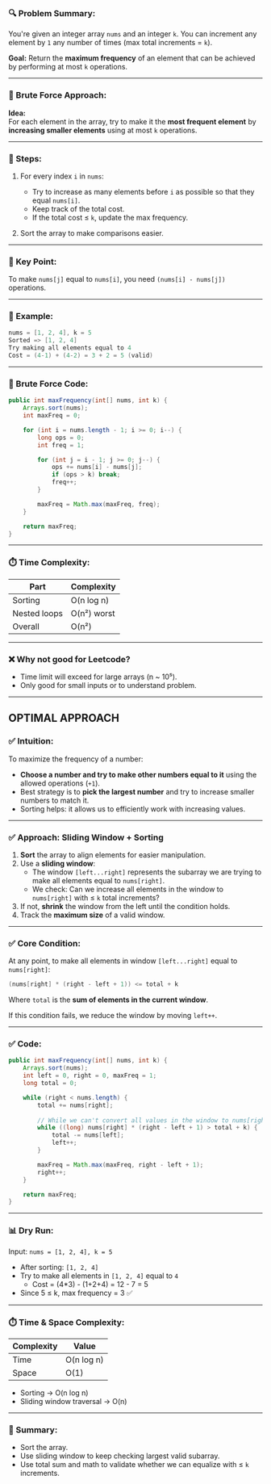 ### 🔍 Problem Summary:
You're given an integer array `nums` and an integer `k`. You can increment any element by `1` any number of times (max total increments = `k`).

**Goal:** Return the **maximum frequency** of an element that can be achieved by performing at most `k` operations.

---
### 🐢 Brute Force Approach:
**Idea:**  
For each element in the array, try to make it the **most frequent element** by **increasing smaller elements** using at most `k` operations.

---

### 🔁 Steps:

1. For every index `i` in `nums`:
   - Try to increase as many elements before `i` as possible so that they equal `nums[i]`.
   - Keep track of the total cost.
   - If the total cost ≤ `k`, update the max frequency.

2. Sort the array to make comparisons easier.

---

### 🧠 Key Point:
To make `nums[j]` equal to `nums[i]`, you need `(nums[i] - nums[j])` operations.

---

### 🧪 Example:

```java
nums = [1, 2, 4], k = 5
Sorted => [1, 2, 4]
Try making all elements equal to 4
Cost = (4-1) + (4-2) = 3 + 2 = 5 (valid)
```

---

### 🧾 Brute Force Code:

```java
public int maxFrequency(int[] nums, int k) {
    Arrays.sort(nums);
    int maxFreq = 0;

    for (int i = nums.length - 1; i >= 0; i--) {
        long ops = 0;
        int freq = 1;

        for (int j = i - 1; j >= 0; j--) {
            ops += nums[i] - nums[j];
            if (ops > k) break;
            freq++;
        }

        maxFreq = Math.max(maxFreq, freq);
    }

    return maxFreq;
}
```

---

### ⏱️ Time Complexity:

| Part          | Complexity    |
|---------------|---------------|
| Sorting       | O(n log n)    |
| Nested loops  | O(n²) worst   |
| Overall       | O(n²)         |

---

### ❌ Why not good for Leetcode?
- Time limit will exceed for large arrays (n ~ 10⁵).
- Only good for small inputs or to understand problem.

---
## OPTIMAL APPROACH
### ✅ Intuition:
To maximize the frequency of a number:
- **Choose a number and try to make other numbers equal to it** using the allowed operations (`+1`).
- Best strategy is to **pick the largest number** and try to increase smaller numbers to match it.
- Sorting helps: it allows us to efficiently work with increasing values.

---

### ✅ Approach: Sliding Window + Sorting

1. **Sort** the array to align elements for easier manipulation.
2. Use a **sliding window**:
   - The window `[left...right]` represents the subarray we are trying to make all elements equal to `nums[right]`.
   - We check: Can we increase all elements in the window to `nums[right]` with ≤ `k` total increments?
3. If not, **shrink** the window from the left until the condition holds.
4. Track the **maximum size** of a valid window.

---

### ✅ Core Condition:
At any point, to make all elements in window `[left...right]` equal to `nums[right]`:
```java
(nums[right] * (right - left + 1)) <= total + k
```
Where `total` is the **sum of elements in the current window**.

If this condition fails, we reduce the window by moving `left++`.

---

### ✅ Code:

```java
public int maxFrequency(int[] nums, int k) {
    Arrays.sort(nums);
    int left = 0, right = 0, maxFreq = 1;
    long total = 0;

    while (right < nums.length) {
        total += nums[right];
        
        // While we can't convert all values in the window to nums[right]
        while ((long) nums[right] * (right - left + 1) > total + k) {
            total -= nums[left];
            left++;
        }

        maxFreq = Math.max(maxFreq, right - left + 1);
        right++;
    }

    return maxFreq;
}
```

---

### 📊 Dry Run:
Input: `nums = [1, 2, 4], k = 5`

- After sorting: `[1, 2, 4]`
- Try to make all elements in `[1, 2, 4]` equal to `4`
  - Cost = (4*3) - (1+2+4) = 12 - 7 = 5
- Since 5 ≤ k, max frequency = 3 ✅

---

### ⏱️ Time & Space Complexity:

| Complexity | Value         |
|------------|---------------|
| Time       | O(n log n)    |
| Space      | O(1)          |

- Sorting → O(n log n)
- Sliding window traversal → O(n)

---

### 🧠 Summary:

- Sort the array.
- Use sliding window to keep checking largest valid subarray.
- Use total sum and math to validate whether we can equalize with ≤ `k` increments.
